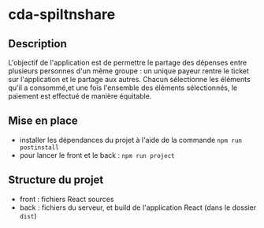 # cda-spiltnshare

## Description

L'objectif de l'application est de permettre le partage des dépenses entre plusieurs personnes d'un même groupe : un unique payeur rentre le ticket sur l'application et le partage aux autres. Chacun sélectionne les éléments qu'il a consommé,et une fois l'ensemble des éléments sélectionnés, le paiement est effectué de manière équitable.

## Mise en place

- installer les dépendances du projet à l'aide de la commande `npm run postinstall`
- pour lancer le front et le back : `npm run project`

## Structure du projet

- front : fichiers React sources
- back : fichiers du serveur, et build de l'application React (dans le dossier `dist`)